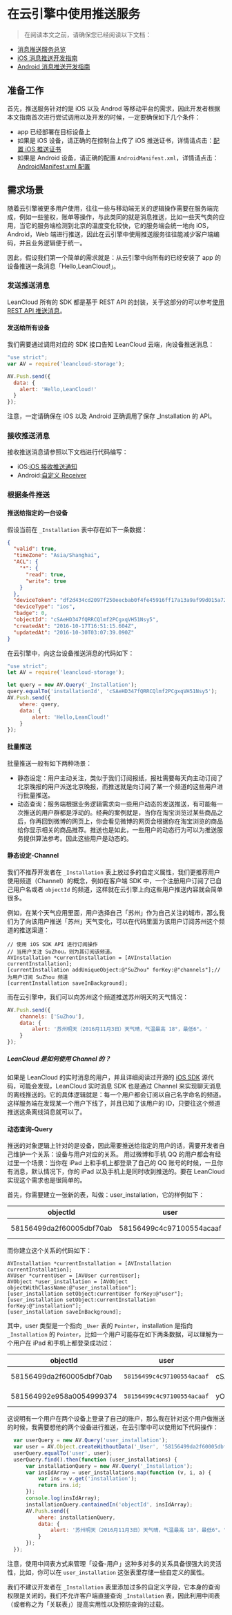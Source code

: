 # 在云引擎中使用推送服务

>在阅读本文之前，请确保您已经阅读以下文档：
- [消息推送服务总览](push_guide.html)
- [iOS 消息推送开发指南](ios_push_guide.html)
- [Android 消息推送开发指南](android_push_guide.html)

## 准备工作
首先，推送服务针对的是 iOS 以及 Androd 等移动平台的需求，因此开发者根据本文指南首次进行尝试调用以及开发的时候，一定要确保如下几个条件：

- app 已经部署在目标设备上
- 如果是 iOS 设备，请正确的在控制台上传了 iOS 推送证书，详情请点击：[配置 iOS 推送证书](ios_push_cert.html)
- 如果是 Android 设备，请正确的配置 `AndroidManifest.xml`，详情请点击：[AndroidManifest.xml 配置](android_push_guide.html#配置)


## 需求场景
随着云引擎被更多用户使用，往往一些与移动端无关的逻辑操作需要在服务端完成，例如一些鉴权，账单等操作，与此类同的就是消息推送，比如一些天气类的应用，当它的服务端检测到北京的温度变化较快，它的服务端会统一地向 iOS，Android，Web 端进行推送，因此在云引擎中使用推送服务往往能减少客户端编码，并且业务逻辑便于统一。

因此，假设我们第一个简单的需求就是：从云引擎中向所有的已经安装了 app 的设备推送一条消息「Hello,LeanCloud!」。

### 发送推送消息
LeanCloud 所有的 SDK 都是基于 REST API 的封装，关于这部分的可以参考[使用 REST API 推送消息](https://leancloud.cn/docs/push_guide.html#推送消息)。

#### 发送给所有设备

我们需要通过调用对应的 SDK 接口告知 LeanCloud 云端，向设备推送消息：

```js
"use strict";
var AV = require('leancloud-storage');

AV.Push.send({
  data: {
    alert: 'Hello,LeanCloud!'
  }
}); 
```

注意，一定请确保在 iOS 以及 Android 正确调用了保存 _Installation 的 API。

### 接收推送消息
接收推送消息请参照以下文档进行代码编写：

- iOS:[iOS 接收推送通知](ios_push_guide.html#接收推送通知)
- Android:[自定义 Receiver](android_push_guide.html#自定义_Receiver)

### 根据条件推送
#### 推送给指定的一台设备

假设当前在 `_Installation` 表中存在如下一条数据：

```json
{
  "valid": true,
  "timeZone": "Asia/Shanghai",
  "ACL": {
    "*": {
      "read": true,
      "write": true
    }
  },
  "deviceToken": "df2d434cd2097f250eecbab0f4fe45916ff17a13a9af99d015a72db1aa6c7302",
  "deviceType": "ios",
  "badge": 0,
  "objectId": "cSAeHD347fQRRCQlmf2PCgxqVH51Nsy5",
  "createdAt": "2016-10-17T16:51:15.604Z",
  "updatedAt": "2016-10-30T03:07:39.090Z"
}
```

在云引擎中，向这台设备推送消息的代码如下：

```js
"use strict";
let AV = require('leancloud-storage');

let query = new AV.Query('_Installation');
query.equalTo('installationId', 'cSAeHD347fQRRCQlmf2PCgxqVH51Nsy5');
AV.Push.send({
    where: query,
    data: {
        alert: 'Hello,LeanCloud!'
    }
});
```

#### 批量推送

批量推送一般有如下两种场景：

- 静态设定：用户主动关注，类似于我们订阅报纸，报社需要每天向主动订阅了北京晚报的用户派送北京晚报，而推送就是向订阅了某一个频道的这些用户进行批量推送。
- 动态查询：服务端根据业务逻辑需求向一些用户动态的发送推送，有可能每一次推送的用户群都是浮动的。经典的案例就是，当你在淘宝浏览过某些商品之后，你再回到微博的网页上，你会看见微博的网页会根据你在淘宝浏览的商品给你显示相关的商品推荐。推送也是如此，一些用户的动态行为可以为推送服务提供算法参考。因此这些用户是动态的。

#### 静态设定-Channel

我们不推荐开发者在 `_Installation` 表上放过多的自定义属性，我们更推荐用户使用频道（Channel）的概念，例如在客户端 SDK 中，一个注册用户订阅了已自己用户名或者 `objectId` 的频道，这样就在云引擎上向这些用户推送内容就会简单很多。

例如，在某个天气应用里面，用户选择自己「苏州」作为自己关注的城市，那么我们为了向该用户推送「苏州」天气变化，可以在代码里面为该用户订阅苏州这个频道的推送渠道：

```objc
// 使用 iOS SDK API 进行订阅操作
// 当用户关注 SuZhou，则为其订阅该频道。
AVInstallation *currentInstallation = [AVInstallation currentInstallation];
[currentInstallation addUniqueObject:@"SuZhou" forKey:@"channels"];// 为用户订阅 SuZhou 频道
[currentInstallation saveInBackground];
```

而在云引擎中，我们可以向苏州这个频道推送苏州明天的天气情况：

```js
AV.Push.send({
    channels: ['SuZhou'],
    data: {
        alert: '苏州明天（2016月11月3日）天气晴，气温最高 18°，最低6°。'
    }
});
```

##### LeanCloud 是如何使用 Channel 的？
如果是 LeanCloud 的实时消息的用户，并且详细阅读过开源的 [iOS SDK](https://github.com/leancloud/objc-sdk) 源代码，可能会发现，LeanCloud 实时消息 SDK 也是通过 Channel 来实现聊天消息的离线推送的。它的具体逻辑就是：每一个用户都会订阅以自己名字命名的频道。这样服务端在发现某一个用户下线了，并且已知了该用户的 ID，只要往这个频道推送这条离线消息就可以了。

#### 动态查询-Query

推送的对象逻辑上针对的是设备，因此需要推送给指定的用户的话，需要开发者自己维护一个关系：设备与用户对应的关系。
用过微博和手机 QQ 的用户都会有经过里一个场景：当你在 iPad 上和手机上都登录了自己的 QQ 账号的时候，一旦你有消息，默认情况下，你的 iPad 以及手机上是同时收到推送的。要在 LeanCloud 实现这个需求也是很简单的。

首先，你需要建立一张新的表，叫做：user_installation，它的样例如下：

objectId|user|installation|createdAt|updatedAt
----|-----|-----|-----|----
58156499da2f60005dbf70ab|58156499c4c97100554acaaf| cSAeHD347fQRRCQlmf2PCgxqVH51Nsy5|2016-10-30T03:10:17.874Z|2016-10-30T03:10:17.874Z

而你建立这个关系的代码如下：


```objc
AVInstallation *currentInstallation = [AVInstallation currentInstallation];
AVUser *currentUser = [AVUser currentUser];
AVObject *user_installation = [AVObject objectWithClassName:@"user_installation"];
[user_installation setObject:currentUser forKey:@"user"];
[user_installation setObject:currentInstallation forKey:@"installation"];
[user_installation saveInBackground];
```

其中，user 类型是一个指向 `_User` 表的 `Pointer`，installation 是指向 `_Installation` 的 `Pointer`，比如一个用户可能存在如下两条数据，可以理解为一个用户在 iPad 和手机上都登录成功过：

objectId|user|installation|createdAt|updatedAt
----|-----|-----|-----|----
58156499da2f60005dbf70ab|`58156499c4c97100554acaaf`| cSAeHD347fQRRCQlmf2PCgxqVH51Nsy5|2016-10-30T03:10:17.874Z|2016-10-30T03:10:17.874Z
581564992e958a0054999374 | `58156499c4c97100554acaaf` | yOVXDS63SRytpcarrYk0kUWfBAK6yNtx |2016-09-21T07:58:34.015Z|2016-09-21T07:58:34.015Z

这说明有一个用户在两个设备上登录了自己的账户，那么我在针对这个用户做推送的时候，我需要想他的两个设备进行推送，在云引擎中可以使用如下代码操作：


```js
  var userQuery = new AV.Query('user_installation');
  var user = AV.Object.createWithoutData('_User', '58156499da2f60005dbf70ab');
  userQuery.equalTo('user', user);
  userQuery.find().then(function (user_installations) {
      var installationQuery = new AV.Query('_Installation');
      var insIdArray = user_installations.map(function (v, i, a) {
          var ins = v.get('installation');
          return ins.id;
      });
      console.log(insIdArray);
      installationQuery.containedIn('objectId', insIdArray);
      AV.Push.send({
          where: installationQuery,
          data: {
              alert: '苏州明天（2016月11月3日）天气晴，气温最高 18°，最低6°。'
          }
      });
  });
```

注意，使用中间表方式来管理「设备-用户」这种多对多的关系具备很强大的灵活性，比如，你可以在 `user_installation` 这张表里存储一些自定义的属性。

我们不建议开发者在 `_Installation` 表里添加过多的自定义字段，它本身的查询权限是关闭的，我们不允许客户端直接查询 `_Installation` 表，因此利用中间表（或者称之为「关联表」）提高实用性以及预防查询的过载。


 









